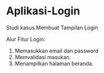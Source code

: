 # Aplikasi-Login
Studi kasus Membuat Tampilan Login

Alur Fitur Login:
1. Memasukkan email dan password
2. Memvalidasi masukan.
3. Menampilkan halaman beranda.
